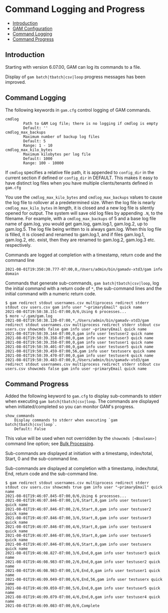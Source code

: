 # Command Logging and Progress
- [Introduction](#introduction)
- [GAM Configuration](gam.cfg)
- [Command Logging](#command-logging)
- [Command Progress](#command-progress)

## Introduction
Starting with version 6.07.00, GAM can log its commands to a file.

Display of `gam batch|tbatch|csv|loop` progress messages has been improved.

## Command Logging
The following keywords in `gam.cfg` control logging of GAM commands.
```
cmdlog
        Path to GAM Log file; there is no logging if cmdlog is empty
        Default: ''
cmdlog_max_backups
        Maximum number of backup log files
        Default: 5
        Range: 1 - 10
cmdlog_max_kilo_bytes
        Maximum kilobytes per log file
        Default: 1000
        Range: 100 - 10000
```

If `cmdlog` specifies a relative file path, it is appended to `config_dir` in the current section if defined or `config_dir` in DEFAULT.
This makes it easy to have distinct log files when you have multiple clients/tenants defined in `gam.cfg`

You use the `cmdlog_max_kilo_bytes` and `cmdlog_max_backups` values to cause the log file to rollover at a predetermined size.
When the log file is nearly `cmdlog_max_kilo_bytes` in length, it is closed and a new log file is silently opened for output.
The system will save old log files by appending `.N`, to the filename. For example, with a `cmdlog_max_backups` of 5 and a base log file name of gam.log, you would get gam.log, gam.log.1, gam.log.2, up to gam.log.5.
The log file being written to is always gam.log. When this log file is filled, it is closed and renamed to gam.log.1, and if files gam.log.1, gam.log.2, etc. exist, then they are renamed to gam.log.2, gam.log.3 etc. respectively.

Commands are logged at completion with a timestamp, return code and the command line
```
2021-08-01T19:350:30.777-07:00,0,/Users/admin/bin/gamadv-xtd3/gam info domain
```

Commands that generate sub-commands, `gam batch|tbatch|csv|loop`, log the initial command with a return code of `*`,
the sub-command lines and the initial command with a numeric return code.
```
$ gam redirect stdout usernames.csv multiprocess redirect stderr stdout csv users.csv gam info user "~primaryEmail" quick name
2021-08-01T19:50:38.151-07:00,0/6,Using 6 processes...
$ more ~/.gam/gam.log
2021-08-01T19:50:38.120-07:00,*,/Users/admin/bin/gamadv-xtd3/gam redirect stdout usernames.csv multiprocess redirect stderr stdout csv users.csv showcmds false gam info user ~primaryEmail quick name
2021-08-01T19:50:39.144-07:00,0,gam info user testuser2 quick name
2021-08-01T19:50:39.358-07:00,0,gam info user testuser3 quick name
2021-08-01T19:50:39.358-07:00,0,gam info user testuser1 quick name
2021-08-01T19:50:39.401-07:00,0,gam info user testuser5 quick name
2021-08-01T19:50:39.459-07:00,56,gam info user testuserx quick name
2021-08-01T19:50:39.470-07:00,0,gam info user testuser4 quick name
2021-08-01T19:50:39.483-07:00,0,/Users/admin/bin/gamadv-xtd3/gam redirect stdout usernames.csv multiprocess redirect stderr stdout csv users.csv showcmds false gam info user ~primaryEmail quick name
```

## Command Progress
Added the following keyword to `gam.cfg` to display sub-commands to stderr when executing `gam batch|tbatch|csv|loop`.
The commands are displayed when initiated/completed so you can monitor GAM's progress.
```
show_commands
	Display commands to stderr when executing `gam batch|tbatch|csv|loop`.
	Default: False
```
This value will be used when not overridden by the `showcmds [<Boolean>]` command line option; see [Bulk Processing](Bulk-Processing).

Sub-commands are displayed at initiation with a timestamp, index/total, Start, 0 and the sub-command line.

Sub-commands are displayed at completion with a timestamp, index/total, End, return code and the sub-command line.

```
$ gam redirect stdout usernames.csv multiprocess redirect stderr stdout csv users.csv showcmds true gam info user "~primaryEmail" quick name
2021-08-01T19:46:07.845-07:00,0/6,Using 6 processes...
2021-08-01T19:46:07.846-07:00,1/6,Start,0,gam info user testuser1 quick name
2021-08-01T19:46:07.846-07:00,2/6,Start,0,gam info user testuser2 quick name
2021-08-01T19:46:07.846-07:00,3/6,Start,0,gam info user testuser3 quick name
2021-08-01T19:46:07.846-07:00,4/6,Start,0,gam info user testuser4 quick name
2021-08-01T19:46:07.846-07:00,5/6,Start,0,gam info user testuser5 quick name
2021-08-01T19:46:07.846-07:00,6/6,Start,0,gam info user testuserx quick name
2021-08-01T19:46:08.827-07:00,3/6,End,0,gam info user testuser3 quick name
2021-08-01T19:46:08.983-07:00,2/6,End,0,gam info user testuser2 quick name
2021-08-01T19:46:08.983-07:00,1/6,End,0,gam info user testuser1 quick name
2021-08-01T19:46:09.049-07:00,6/6,End,56,gam info user testuserx quick name
2021-08-01T19:46:09.059-07:00,5/6,End,0,gam info user testuser5 quick name
2021-08-01T19:46:09.079-07:00,4/6,End,0,gam info user testuser4 quick name
2021-08-01T19:46:09.083-07:00,0/6,Complete
```

